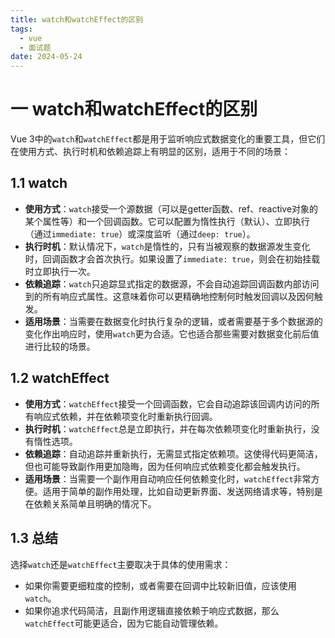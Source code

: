 ```yaml
---
title: watch和watchEffect的区别
tags:
  - vue
  - 面试题
date: 2024-05-24
---
```

# 一 watch和watchEffect的区别

Vue 3中的`watch`和`watchEffect`都是用于监听响应式数据变化的重要工具，但它们在使用方式、执行时机和依赖追踪上有明显的区别，适用于不同的场景：

## 1.1 watch

- **使用方式**：`watch`接受一个源数据（可以是getter函数、ref、reactive对象的某个属性等）和一个回调函数。它可以配置为惰性执行（默认）、立即执行（通过`immediate: true`）或深度监听（通过`deep: true`）。
- **执行时机**：默认情况下，`watch`是惰性的，只有当被观察的数据源发生变化时，回调函数才会首次执行。如果设置了`immediate: true`，则会在初始挂载时立即执行一次。
- **依赖追踪**：`watch`只追踪显式指定的数据源，不会自动追踪回调函数内部访问到的所有响应式属性。这意味着你可以更精确地控制何时触发回调以及因何触发。
- **适用场景**：当需要在数据变化时执行复杂的逻辑，或者需要基于多个数据源的变化作出响应时，使用`watch`更为合适。它也适合那些需要对数据变化前后值进行比较的场景。

## 1.2 watchEffect

- **使用方式**：`watchEffect`接受一个回调函数，它会自动追踪该回调内访问的所有响应式依赖，并在依赖项变化时重新执行回调。
- **执行时机**：`watchEffect`总是立即执行，并在每次依赖项变化时重新执行，没有惰性选项。
- **依赖追踪**：自动追踪并重新执行，无需显式指定依赖项。这使得代码更简洁，但也可能导致副作用更加隐晦，因为任何响应式依赖变化都会触发执行。
- **适用场景**：当需要一个副作用自动响应任何依赖变化时，`watchEffect`非常方便。适用于简单的副作用处理，比如自动更新界面、发送网络请求等，特别是在依赖关系简单且明确的情况下。

## 1.3 总结

选择`watch`还是`watchEffect`主要取决于具体的使用需求：

- 如果你需要更细粒度的控制，或者需要在回调中比较新旧值，应该使用`watch`。
- 如果你追求代码简洁，且副作用逻辑直接依赖于响应式数据，那么`watchEffect`可能更适合，因为它能自动管理依赖。